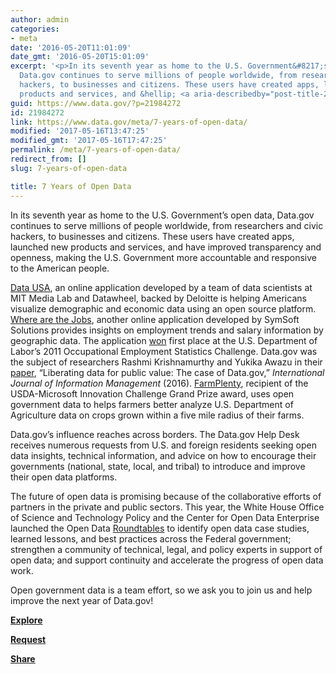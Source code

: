 ```yaml
---
author: admin
categories:
- meta
date: '2016-05-20T11:01:09'
date_gmt: '2016-05-20T15:01:09'
excerpt: '<p>In its seventh year as home to the U.S. Government&#8217;s open data,
  Data.gov continues to serve millions of people worldwide, from researchers and civic
  hackers, to businesses and citizens. These users have created apps, launched new
  products and services, and &hellip; <a aria-describedby="post-title-21984272" href="https://www.data.gov/meta/7-years-of-open-data/">Continued</a></p>'
guid: https://www.data.gov/?p=21984272
id: 21984272
link: https://www.data.gov/meta/7-years-of-open-data/
modified: '2017-05-16T13:47:25'
modified_gmt: '2017-05-16T17:47:25'
permalink: /meta/7-years-of-open-data/
redirect_from: []
slug: 7-years-of-open-data

title: 7 Years of Open Data
---
```


In its seventh year as home to the U.S. Government’s open data, Data.gov continues to serve millions of people worldwide, from researchers and civic hackers, to businesses and citizens. These users have created apps, launched new products and services, and have improved transparency and openness, making the U.S. Government more accountable and responsive to the American people.

[Data USA](http://datausa.io/), an online application developed by a team of data scientists at MIT Media Lab and Datawheel, backed by Deloitte is helping Americans visualize demographic and economic data using an open source platform. [Where are the Jobs](http://www.where-are-the-jobs.com/), another online application developed by SymSoft Solutions provides insights on employment trends and salary information by geographic data. The application [won](https://www.dol.gov/opa/media/press/opa/opa20111568.htm) first place at the U.S. Department of Labor’s 2011 Occupational Employment Statistics Challenge. Data.gov was the subject of researchers Rashmi Krishnamurthy and Yukika Awazu in their [paper](https://www.data.gov/meta/liberating-data-for-public-value-the-case-of-data-gov/), “Liberating data for public value: The case of Data.gov,” *International Journal of Information Management* (2016). [FarmPlenty](http://farmplenty.com/), recipient of the USDA-Microsoft Innovation Challenge Grand Prize award, uses open government data to helps farmers better analyze U.S. Department of Agriculture data on crops grown within a five mile radius of their farms.

Data.gov’s influence reaches across borders. The Data.gov Help Desk receives numerous requests from U.S. and foreign residents seeking open data insights, technical information, and advice on how to encourage their governments (national, state, local, and tribal) to introduce and improve their open data platforms.

The future of open data is promising because of the collaborative efforts of partners in the private and public sectors. This year, the White House Office of Science and Technology Policy and the Center for Open Data Enterprise launched the Open Data [Roundtables](http://opendataenterprise.org/open-data-roundtables.html) to identify open data case studies, learned lessons, and best practices across the Federal government; strengthen a community of technical, legal, and policy experts in support of open data; and support continuity and accelerate the progress of open data work.

Open government data is a team effort, so we ask you to join us and help improve the next year of Data.gov!

[**Explore**](https://www.data.gov)

[**Request**](https://www.data.gov/contact)

[**Share**](https://twitter.com/usdatagov)

